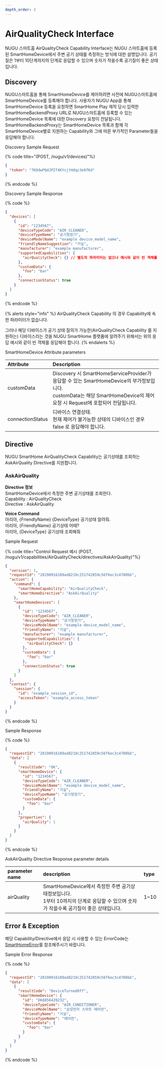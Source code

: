 ```yaml
---
depth_order: 2
---
```


# AirQualityCheck Interface

NUGU 스마트홈 AirQualityCheck Capability Interface는 NUGU 스마트홈에 등록된 SmartHomeDevice에서 주변 공기 상태를 측정하는 방식에 대한 설명입니다. 공기질은 1부터 10단계까지의 단계로 응답할 수 있으며 숫자가 작을수록 공기질이 좋은 상태입니다.

## Discovery

NUGU스마트홈을 통해 SmartHomeDevice를 제어하려면 사전에 NUGU스마트홈에 SmartHomeDevice를 등록해야 합니다. 사용자가 NUGU App을 통해 SmartHomeDevice 등록을 요청하면 SmartHome Play 제작 당시 입력한 SmartHomeBackendProxy URL로 NUGU스마트홈에 등록할 수 있는 SmartHomeDevice 목록에 대한 Discovery 요청이 전달됩니다. SmartHomeBackendProxy는 SmartHomeDevice 목록과 함께 각 SmartHomeDevice별로 지원하는 Capability와 그에 따른 부가적인 Parameter들을 응답해야 합니다.

Discovery Sample Request

{% code title="(POST, /nugu/v1/devices)"%}
```json
{
  "token": "7KOdwPQdJPZf4KYsjtHdqz3e8fKd"
}
```
{% endcode %}

Discovery Sample Response

{% code %}
```json
{
  "devices": [
    {
      "id": "1234567",
      "deviceTypeCode": "AIR_CLEANER",
      "deviceTypeName": "공기청정기",
      "deviceModelName": "example device_model_name",
      "friendlyNameSuggestion": "거실",
      "manufacturer": "example manufacturer",
      "supportedCapabilities": {
        "airQualityCheck": {} // 별도의 파라미터는 없으나 예시와 같이 빈 객체를 응답해야 함.
      },
      "customData": {
        "foo": "bar"
      },
      "connectionStatus": true
    }
  ]
}
```
{% endcode %}

{% alerts style="info" %}
AirQualityCheck Capability 의 경우 Capability에 속한 파라미터가 없습니다.

그러나 해당 디바이스가 공기 상태 질의가 가능한(AirQualityCheck Capability 를 지원하는) 디바이스라는 것을 NUGU SmartHome 플랫폼에 알려주기 위해서는 위의 응답 예시와 같이 빈 객체를 응답해야 합니다.
{% endalerts %}

SmartHomeDevice Attribute parameters

| Attribute        | Description                                                                                                                              |
|:-----------------|:-----------------------------------------------------------------------------------------------------------------------------------------|
| customData       | Discovery 시 SmartHomeServiceProvider가 응답할 수 있는 SmartHomeDevice의 부가정보입니다.<br/>customData는 해당 SmartHomeDevice의 제어요청 시 Request에 포함되어 전달됩니다. |
| connectionStatus | 디바이스 연결상태.<br/>현재 제어가 불가능한 상태의 디바이스인 경우 false 로 응답해야 합니다.                                                                                |

## Directive

NUGU SmartHome AirQualityCheck Capability는 공기상태를 조회하는 AskAirQuality Directive를 지원합니다.

### AskAirQuality

**Directive 정보**  
SmartHomeDevice에서 측정한 주변 공기상태를 조회한다.  
Capability : AirQualityCheck  
Directive : AskAirQuality

**Voice Command**  
아리아, {FriendlyName} {DeviceType} 공기상태 알려줘.  
아리아, {FriendlyName} 공기상태 어때?  
아리아, {DeviceType} 공기상태 조회해줘

Sample Request

{% code title="Control Request 예시 (POST, /nugu/v1/capabilities/AirQualityCheck/directives/AskAirQuality)"%}
```json
{
  "version": 1,
  "requestId": "20190916109ad8219c251742859c56f6ec3c4700bb",
  "action": {
    "command": {
      "smartHomeCapability": "AirQualityCheck",
      "smartHomeDirective": "AskAirQuality"
    },
    "smartHomeDevices": [
      {
        "id": "1234567",
        "deviceTypeCode": "AIR_CLEANER",
        "deviceTypeName": "공기청정기",
        "deviceModelName": "example device_model_name",
        "friendlyName": "거실",
        "manufacturer": "example manufacturer",
        "supportedCapabilities": {
          "airQualityCheck": {}
        },
        "customData": {
          "foo": "bar"
        },
        "connectionStatus": true
      }
    ]
  },
  "context": {
    "session": {
      "id": "example_session_id",
      "accessToken": "example_access_token"
    }
  }
}
```
{% endcode %}

Sample Response

{% code %}
```json
{
  "requestId": "20190916109ad8219c251742859c56f6ec3c4700bb",
  "data": [
    {
      "resultCode": "OK",
      "smartHomeDevice": {
        "id": "1234567",
        "deviceTypeCode": "AIR_CLEANER",
        "deviceModelName": "example device_model_name",
        "friendlyName": "거실",
        "deviceTypeName": "공기청정기",
        "customData": {
          "foo": "bar"
        }
      },
      "properties": {
        "airQuality": 1
      }
    }
  ]
}
```
{% endcode %}

AskAirQuality Directive Response parameter details

| parameter name | description                                                                             | type  |
|:---------------|:----------------------------------------------------------------------------------------|:------|
| airQuality     | SmartHomeDevice에서 측정한 주변 공기상태정보입니다.<br/>1부터 10까지의 단계로 응답할 수 있으며 숫자가 작을수록 공기질이 좋은 상태입니다. | 1~10  |

## Error & Exception

해당 Capability/Directive에서 응답 시 사용할 수 있는 ErrorCode는 [SmartHomeError](../smarthomeerror)를 참조해주시기 바랍니다.

Sample Error Response

{% code %}
```json
{
  "requestId": "20190916109ad8219c251742859c56f6ec3c4700bb",
  "data": [
    {
      "resultCode": "DeviceTurnedOff",
      "smartHomeDevice": {
        "id": "D68856420232",
        "deviceTypeCode": "AIR_CONDITIONER",
        "deviceModelName": "삼성전자 스마트 에어컨",
        "friendlyName": "거실",
        "deviceTypeName": "에어컨",
        "customData": {
          "foo": "bar"
        }
      }
    }
  ]
}
```
{% endcode %}
